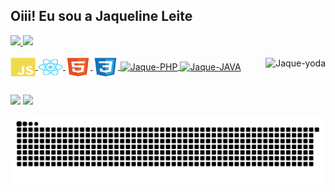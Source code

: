 ## Oiii! Eu sou a Jaqueline Leite
 <div>
  <a href="https://github.com/jaquelinearaujo">
  <img height="180em" src="https://github-readme-stats.vercel.app/api?username=jaquelinearaujo&show_icons=true&theme=dracula&include_all_commits=true&count_private=true"/>
  <img height="180em" src="https://github-readme-stats.vercel.app/api/top-langs/?username=jaquelinearaujo&layout=compact&langs_count=16&theme=dracula"/>
</div>
<div style="display: inline_block"><br>
  <img align="center" alt="Jaque-Js" height="30" width="40" src="https://raw.githubusercontent.com/devicons/devicon/master/icons/javascript/javascript-plain.svg">
  <img align="center" alt="Jaque-React" height="30" width="40" src="https://raw.githubusercontent.com/devicons/devicon/master/icons/react/react-original.svg">
  <img align="center" alt="Jaque-HTML" height="30" width="40" src="https://raw.githubusercontent.com/devicons/devicon/master/icons/html5/html5-original.svg">
  <img align="center" alt="Jaque-CSS" height="30" width="40" src="https://raw.githubusercontent.com/devicons/devicon/master/icons/css3/css3-original.svg">
  <img align="center" alt="Jaque-PHP" height="30" width="40" src="https://upload.wikimedia.org/wikipedia/commons/thumb/3/31/Webysther_20160423_-_Elephpant.svg/1200px-Webysther_20160423_-_Elephpant.svg.png">
  <img align="center" alt="Jaque-JAVA" height="30" width="40" src="https://raw.githubusercontent.com/jmnote/z-icons/master/svg/java.svg">
  <img align="right" alt="Jaque-yoda" src="https://i.pinimg.com/originals/57/5a/20/575a20918d349a354cc636a0d49b35a0.gif">
</div>
  
  ##
 
<div>
  <a href="https://www.instagram.com/jluizaleite/" target="_blank"><img src="https://img.shields.io/badge/-Instagram-%23E4405F?style=for-the-badge&logo=instagram&logoColor=white" target="_blank"></a>
  <a href="https://www.linkedin.com/in/jaqueline-luiza-leite-a7798814a/" target="_blank"><img src="https://img.shields.io/badge/-LinkedIn-%230077B5?style=for-the-badge&logo=linkedin&logoColor=white" target="_blank"></a> 
 
  ![Snake animation](https://github.com/jaquelinearaujo/jaquelinearaujo/blob/output/github-contribution-grid-snake.svg)
 
</div>
